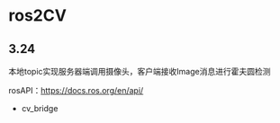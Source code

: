 # ros2CV

## 3.24

本地topic实现服务器端调用摄像头，客户端接收Image消息进行霍夫圆检测

rosAPI：https://docs.ros.org/en/api/

- cv_bridge